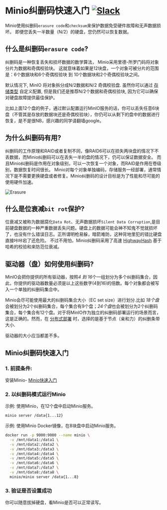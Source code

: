 # Minio纠删码快速入门 [![Slack](https://slack.min.io/slack?type=svg)](https://slack.min.io)

Minio使用纠删码`erasure code`和`checksum`来保护数据免受硬件故障和无声数据损坏。 即便您丢失一半数量（N/2）的硬盘，您仍然可以恢复数据。

## 什么是纠删码`erasure code`?

纠删码是一种恢复丢失和损坏数据的数学算法， Minio采用里德-所罗门码将对象分片为数据和奇偶校验块。 这就意味着如果是12块盘，一个对象可被分片的范围是：6个数据块和6个奇偶校验块 到 10个数据块和2个奇偶校验块之间。

默认情况下, MinIO 将对象拆分成N/2数据和N/2 奇偶校验盘. 虽然你可以通过 [存储类型](https://github.com/blastbao/minio/tree/master/docs/zh_CN/erasure/storage-class) 自定义配置, 但是我们还是推荐N/2个数据和奇偶校验块, 因为它可以确保对硬盘故障提供最佳保护。

比如上面12个盘的例子，通过默认配置运行MinIO服务的话，你可以丢失任意6块盘（不管其是存放的数据块还是奇偶校验块），你仍可以从剩下的盘中的数据进行恢复，是不是很NB，感兴趣的同学请翻墙google。

## 为什么纠删码有用?

纠删码的工作原理和RAID或者复制不同，像RAID6可以在损失两块盘的情况下不丢数据，而Minio纠删码可以在丢失一半的盘的情况下，仍可以保证数据安全。 而且Minio纠删码是作用在对象级别，可以一次恢复一个对象，而RAID是作用在卷级别，数据恢复时间很长。 Minio对每个对象单独编码，存储服务一经部署，通常情况下是不需要更换硬盘或者修复。Minio纠删码的设计目标是为了性能和尽可能的使用硬件加速。

![Erasure](https://github.com/blastbao/minio/blob/master/docs/screenshots/erasure-code.jpg?raw=true)

## 什么是位衰减`bit rot`保护?

位衰减又被称为数据腐化`Data Rot`、无声数据损坏`Silent Data Corruption`,是目前硬盘数据的一种严重数据丢失问题。硬盘上的数据可能会神不知鬼不觉就损坏了，也没有什么错误日志。正所谓明枪易躲，暗箭难防，这种背地里犯的错比硬盘直接咔咔宕了还危险。 不过不用怕，Minio纠删码采用了高速 [HighwayHash](https://github.com/minio/highwayhash) 基于哈希的校验和来防范位衰减。

## 驱动器（盘）如何使用纠删码?

MinIO会把你提供的所有驱动器，按照*4 到 16*个一组划分为多个纠删码集合，因此，你提供的驱动器数量必须是以上这些数字(4到16)的倍数。每个对象都会被写入一个单独的纠删码集合中。

Minio会尽可能使用最大的纠删码集合大小（EC set size）进行划分.比如 *18个盘*会被划分为2个纠删码集合，每个集合有9个盘；*24个盘*也会被划分为2个纠删码集合，每个集合有12个盘。对于将MinIO作为独立的纠删码部署运行的场景而言，这是正确的。然而，在 [分布式部署](https://docs.minio.io/cn/distributed-minio-quickstart-guide.html) 时，选择的是基于节点（亲和力）的纠删条带大小.

驱动器的大小应当都差不多。

## Minio纠删码快速入门

### 1. 前提条件:

安装Minio- [Minio快速入门](https://docs.min.io/cn/minio-quickstart-guide)

### 2. 以纠删码模式运行Minio

示例: 使用Minio，在12个盘中启动Minio服务。

```sh
minio server /data{1...12}
```

示例: 使用Minio Docker镜像，在8块盘中启动Minio服务。

```sh
docker run -p 9000:9000 --name minio \
  -v /mnt/data1:/data1 \
  -v /mnt/data2:/data2 \
  -v /mnt/data3:/data3 \
  -v /mnt/data4:/data4 \
  -v /mnt/data5:/data5 \
  -v /mnt/data6:/data6 \
  -v /mnt/data7:/data7 \
  -v /mnt/data8:/data8 \
  minio/minio server /data{1...8}
```

### 3. 验证是否设置成功

你可以随意拔掉硬盘，看Minio是否可以正常读写。
